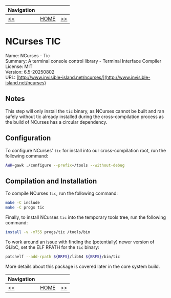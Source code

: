 | Navigation |||
| --- | --- | ---: |
| [<<](./M4.md) | [HOME](../README.md) | [>>](./NCurses64bit.md) |

# NCurses TIC

Name: NCurses - Tic<br />
Summary: A terminal console control library - Terminal Interface Compiler<br />
License: MIT<br />
Version: 6.5-20250802<br />
URL: [http://www.invisible-island.net/ncurses/](http://www.invisible-island.net/ncurses)<br />

## Notes

This step will only install the `tic` binary, as NCurses cannot be built and ran safely without tic already installed during the cross-compilation process as the build of NCurses has a circular dependency.

## Configuration

To configure NCurses' `tic` for install into our cross-compilation root, run the following command:

```bash
AWK=gawk ./configure --prefix=/tools --without-debug
```

## Compilation and Installation

To compile NCurses `tic`, run the following command:

```bash
make -C include
make -C progs tic
```

Finally, to install NCurses `tic` into the temporary tools tree, run the following command:

```bash
install -v -m755 progs/tic /tools/bin
```

To work around an issue with finding the (potentially) newer version of GLibC, set the ELF RPATH for the `tic` binary:

```bash
patchelf --add-rpath ${BRFS}/lib64 ${BRFS}/bin/tic
```

More details about this package is covered later in the core system build.

| Navigation |||
| --- | --- | ---: |
| [<<](./M4.md) | [HOME](../README.md) | [>>](./NCurses64bit.md) |
